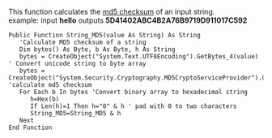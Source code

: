 This function calculates the [md5 checksum](https://en.wikipedia.org/wiki/MD5) of an input string.  
example: input **hello** outputs **5D41402ABC4B2A76B9719D911017C592**

```vb6
Public Function String_MD5(value As String) As String
   'Calculate MD5 checksum of a string
   Dim bytes() As Byte, b As Byte, h As String
   bytes = CreateObject("System.Text.UTF8Encoding").GetBytes_4(value) ' Convert unicode string to byte array
   bytes = CreateObject("System.Security.Cryptography.MD5CryptoServiceProvider").ComputeHash_2(bytes) 'calculate md5 checksum
   For Each b In bytes 'Convert binary array to hexadecimal string
      h=Hex(b)
      If Len(h)=1 Then h="0" & h ' pad with 0 to two characters
      String_MD5=String_MD5 & h
   Next
End Function
```
